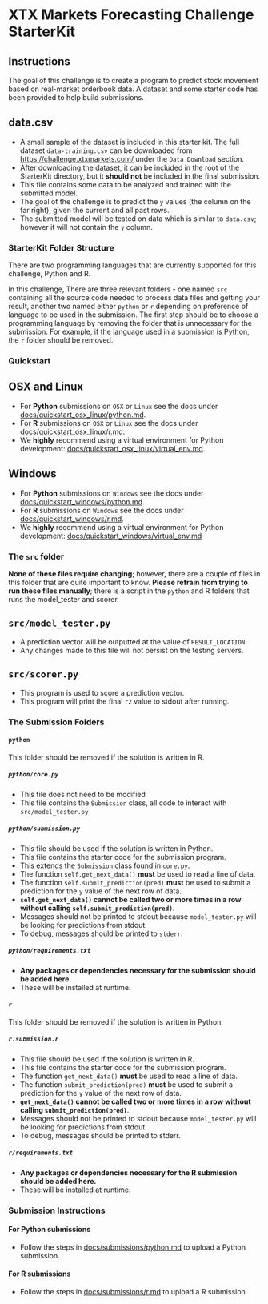 # XTX Markets Forecasting Challenge StarterKit

## Instructions

The goal of this challenge is to create a program to predict stock movement based on real-market orderbook data. A dataset and some starter code has been provided to help build submissions.

## data.csv
* A small sample of the dataset is included in this starter kit. The full dataset `data-training.csv` can be downloaded from https://challenge.xtxmarkets.com/ under the `Data Download` section.
* After downloading the dataset, it can be included in the root of the StarterKit directory, but it **should not** be included in the final submission.
* This file contains some data to be analyzed and trained with the submitted model. 
* The goal of the challenge is to predict the `y` values (the column on the far right), given the current and all past rows. 
* The submitted model will be tested on data which is similar to `data.csv`; however it will not contain the `y` column.

### StarterKit Folder Structure

There are two programming languages that are currently supported for this challenge, Python and R.

In this challenge, There are three relevant folders - one named `src` containing all the source code needed to process data 
files and getting your result, another two named either `python` or `r` depending on preference of language to be used in the 
submission. The first step should be to choose a programming language by removing the folder that is unnecessary for the 
submission. For example, if the language used in a submission is Python, the `r` folder should be removed.

### Quickstart

## OSX and Linux

* For **Python** submissions on `OSX` or `Linux` see the docs under [docs/quickstart_osx_linux/python.md](docs/quickstart_osx_linux/python.md).
* For **R** submissions on `OSX` or `Linux` see the docs under [docs/quickstart_osx_linux/r.md](docs/quickstart_osx_linux/r.md).
* We **highly** recommend using a virtual environment for Python development: [docs/quickstart_osx_linux/virtual_env.md](docs/quickstart_osx_linux/virtual_env.md).

## Windows

* For **Python** submissions on `Windows` see the docs under [docs/quickstart_windows/python.md](docs/quickstart_windows/python.md).
* For **R** submissions on `Windows` see the docs under [docs/quickstart_windows/r.md](docs/quickstart_windows/r.md).
* We **highly** recommend using a virtual environment for Python development: [docs/quickstart_windows/virtual_env.md](docs/quickstart_windows/virtual_env.md)

### The `src` folder

**None of these files require changing**; however, there are a couple of files in this folder that are quite important to know.
**Please refrain from trying to run these files manually**; there is a script in the `python` and R folders that runs the model_tester and scorer.

## `src/model_tester.py`
* A prediction vector will be outputted at the value of `RESULT_LOCATION`.
* Any changes made to this file will not persist on the testing servers.

## `src/scorer.py`
* This program is used to score a prediction vector.
* This program will print the final `r2` value to stdout after running.

### The Submission Folders

#### `python`

This folder should be removed if the solution is written in R.

##### `python/core.py`
* This file does not need to be modified
* This file contains the `Submission` class, all code to interact with `src/model_tester.py`

##### `python/submission.py`
* This file should be used if the solution is written in Python.
* This file contains the starter code for the submission program.
* This extends the `Submission` class found in `core.py`.
* The function `self.get_next_data()` **must** be used to read a line of data.
* The function `self.submit_prediction(pred)` **must** be used to submit a prediction for the `y` value of the next row of data.
* **`self.get_next_data()` cannot be called two or more times in a row without calling `self.submit_prediction(pred)`**.
* Messages should not be printed to stdout because `model_tester.py` will be looking for predictions from stdout.
* To debug, messages should be printed to `stderr`.

##### `python/requirements.txt`
* **Any packages or dependencies necessary for the submission should be added here.**
* These will be installed at runtime.

#### `r`

This folder should be removed if the solution is written in Python.

##### `r.submission.r`
* This file should be used if the solution is written in R.
* This file contains the starter code for the submission program.
* The function `get_next_data()` **must** be used to read a line of data.
* The function `submit_prediction(pred)` **must** be used to submit a prediction for the `y` value of the next row of data.
* **`get_next_data()` cannot be called two or more times in a row without calling `submit_prediction(pred)`**.
* Messages should not be printed to stdout because `model_tester.py` will be looking for predictions from stdout.
* To debug, messages should be printed to stderr.

##### `r/requirements.txt`
* **Any packages or dependencies necessary for the R submission should be added here.**
* These will be installed at runtime.

### Submission Instructions

#### For Python submissions

* Follow the steps in [docs/submissions/python.md](docs/submissions/python.md) to upload a Python submission.

#### For R submissions

* Follow the steps in [docs/submissions/r.md](docs/submissions/r.md) to upload a R submission.
